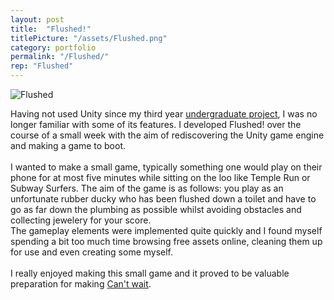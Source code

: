 ```yaml
---
layout: post
title:  "Flushed!"
titlePicture: "/assets/Flushed.png"
category: portfolio
permalink: "/Flushed/"
rep: "Flushed"
---
```


<!--end-excerpt-->

![Flushed]({{site.url}}/assets/Flushed.png)

Having not used Unity since my third year [undergraduate project][proteinVisualiserLink], I was no longer familiar with some of its features. I developed Flushed! over the course of a small week with the aim of rediscovering the Unity game engine and making a game to boot.\
\
I wanted to make a small game, typically something one would play on their phone for at most five minutes while sitting on the loo like Temple Run or Subway Surfers. The aim of the game is as follows: you play as an unfortunate rubber ducky who has been flushed down a toilet and have to go as far down the plumbing as possible whilst avoiding obstacles and collecting jewelery for your score. \
The gameplay elements were implemented quite quickly and I found myself spending a bit too much time browsing free assets online, cleaning them up for use and even creating some myself. \
\
I really enjoyed making this small game and it proved to be valuable preparation for making [Can't wait][CantWait].

[proteinVisualiserLink]: {{site.url}}/Unity_Protein_Visualiser/
[CantWait]: {{site.url}}/Cant_Wait/

